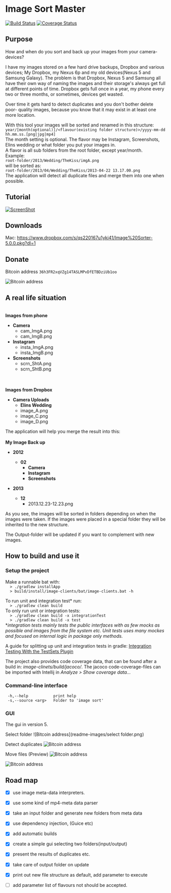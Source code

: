 Image Sort Master
============

[![Build Status](https://travis-ci.org/kotlinski/image-sort-master.svg?branch=feature%2Ftravis)](https://travis-ci.org/kotlinski/image-sort-master) [![Coverage Status](https://img.shields.io/coveralls/kotlinski/image-sort-master.svg)](https://coveralls.io/r/kotlinski/image-sort-master)

Purpose
--------

How and when do you sort and back up your images from your camera-devices? 

I have my images stored on a few hard drive backups, Dropbox and various devices;
My Dropbox, my Nexus 6p and my old devices(Nexus 5 and Samsung Galaxy). The problem is that
Dropbox, Nexus 5 and Samsung all have their own way of naming the images and their 
storage's always get full at different points of time. Dropbox gets full once in a year,
my phone every two or three months, or sometimes, devices get wasted. 

Over time it gets hard to detect duplicates and you don't bother delete poor-
quality images, because you know that it may exist in at least one more location.

With this tool your images will be sorted and renamed in this structure:
<br>
`year/[month(optional)]/<flavour(existing folder structure)>/yyyy-mm-dd hh.mm.ss.[png|jpg|mp4]`
<br>
The month setting is optional. 
The flavor may be Instagram, Screenshots, Elins wedding or what folder you
put your images in.<br>
A flavor is all sub folders from the root folder, except year/month.
<br>Example:<br>
`root-folder/2013/Wedding/TheKiss/imgA.png`
 <br>will be sorted as:<br> 
`root-folder/2013/04/Wedding/TheKiss/2013-04-22 13.17.00.png`
<br>
The application will detect all duplicate files and merge them into one when possible.

Tutorial
--------
[![ScreenShot](readme-images/youtube.png)](https://www.youtube.com/watch?v=L2TtF-VDhnk)


Downloads
--------

Mac:  https://www.dropbox.com/s/qs220167u1yki41/Image%20Sorter-5.0.0.pkg?dl=1



Donate
--------
Bitcoin address `36h3FR2xqVZg14TASLMPvDfETBDziUb1oo`

![Bitcoin address](readme-images/chart.png)

A real life situation
--------
<br>
<b>Images from phone</b>

-  <b>Camera</b>
    -  cam_ImgA.png
    -  cam_ImgB.png
-  <b>Instagram</b>
    -  insta_ImgA.png
	  -  insta_ImgB.png
-  <b>Screenshots</b>
    -  scrn_ShtA.png
	  -  scrn_ShtB.png

<br><br>
<b>Images from Dropbox</b>

-  <b>Camera Uploads</b>
    -  <b>Elins Wedding</b>
      -  image_A.png
      -  image_C.png
    -  image_D.png
    
 
The application will help you merge the result into this:
<br>
<br>
<b>My Image Back up</b>

-  <b>2012</b>
    -  <b>02</b>
        -  <b>Camera</b>
        -  <b>Instagram</b>
        -  <b>Screenshots</b>

-  <b>2013</b>
    -  <b>12</b>
        -  2013.12.23-12.23.png
            
As you see, the images will be sorted in folders depending on when the images were
taken. If the images were placed in a special folder they will be inherited 
to the new structure.

The Output-folder will be updated if you want to complement with new images.


How to build and use it
--------

### Setup the project
Make a runnable bat with:  <br>
`  > ./gradlew installApp` <br>
`  > build/install/image-clients/bat/image-clients.bat -h` <br>


To run unit and integration test* run: <br> 
`  > ./gradlew clean build` <br>
To only run unit or integration tests: <br>
`  > ./gradlew clean build -x integrationTest` <br>
`  > ./gradlew clean build -x test` <br>
 *_integration tests mainly tests the public interfaces with as few mocks as possible and images 
 from the file system etc. Unit tests uses many mockes and focused on internal logic in package only
 methods._

A guide for splitting up unit and integration tests in gradle: 
[Integration Testing With the TestSets Plugin](http://www.petrikainulainen.net/programming/gradle/getting-started-with-gradle-integration-testing-with-the-testsets-plugin/)

The project also provides code coverage data, that can be found after a build in: 
_image-clinets/build/jacoco/_. The jacoco code-coverage-files can be imported with 
Intellij in _Analyze > Show coverage data..._


### Command-line interface

```
 -h,--help           print help
 -s,--source <arg>   Folder to 'image sort'
```


### GUI 

The gui in version 5.

Select folder
![Bitcoin address](readme-images/select folder.png)

Detect duplicates
![Bitcoin address](readme-images/duplicates.png)

Move files (Preview)
![Bitcoin address](readme-images/premove.png)

![Bitcoin address](readme-images/done.png)




Road map
--------

- [x] use image meta-data interpreters. 
- [x] use some kind of mp4-meta data parser
- [x] take an input folder and generate new folders from meta data
- [x] use dependency injection, (Guice etc)
- [x] add automatic builds
- [x] create a simple gui selecting two folders(input/output)
- [x] present the results of duplicates etc.
- [x] take care of output folder on update
- [x] print out new file structure as default, add parameter to execute
- [ ] add parameter list of flavours not should be accepted. 

